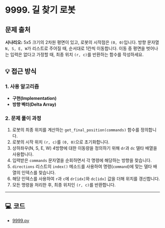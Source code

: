 # 9999. 길 찾기 로봇 

## 문제 출처
**시나리오:**
5x5 크기의 2차원 평면이 있고, 로봇의 시작점은 `(0, 0)`입니다. 방향 문자열 `N, S, E, W`가 리스트로 주어질 때, 순서대로 1칸씩 이동합니다. 이동 중 평면을 벗어나는 입력은 없다고 가정할 때, 최종 위치 `(r, c)`를 반환하는 함수를 작성하세요.

## 💡 접근 방식

### 1. 사용 알고리즘
* **구현(Implementation)**
* **방향 벡터(Delta Array)**

### 2. 문제 풀이 과정
1.  로봇의 최종 위치를 계산하는 `get_final_position(commands)` 함수를 정의합니다.
2.  로봇의 시작 위치 `(r, c)`를 `(0, 0)`으로 초기화합니다.
3.  상하좌우(N, S, E, W) 4방향에 대한 이동량을 정의하기 위해 `dr`과 `dc` 델타 배열을 사용합니다.
4.  입력받은 `commands` 문자열을 순회하면서 각 명령에 해당하는 방향을 찾습니다.
5.  `directions` 리스트의 `index()` 메소드를 사용하여 명령(`command`)에 맞는 델타 배열의 인덱스를 찾습니다.
6.  해당 인덱스를 사용하여 `r`과 `c`에 `dr[idx]`와 `dc[idx]` 값을 더해 위치를 갱신합니다.
7.  모든 명령을 처리한 후, 최종 위치인 `(r, c)`를 반환합니다.
---

## 💻 코드
* [9999.py](9999.py)